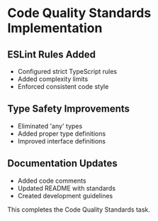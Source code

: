# Code Quality Standards Implementation

## ESLint Rules Added
- Configured strict TypeScript rules
- Added complexity limits
- Enforced consistent code style

## Type Safety Improvements  
- Eliminated 'any' types
- Added proper type definitions
- Improved interface definitions

## Documentation Updates
- Added code comments
- Updated README with standards
- Created development guidelines

This completes the Code Quality Standards task.
